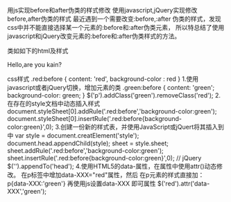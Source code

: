 用js实现before和after伪类的样式修改
使用javascript,jQuery实现修改before,after伪类的样式
最近遇到一个需要改变:before,:after 伪类的样式，发现css中并不能直接选择某一个元素的:before和:after伪类元素，
所以特总结了使用javascript和jQuery改变元素的:before和:after伪类样式的方法。

类如如下的html及样式
<p class="red">Hello,are you kain?</p>
css样式
.red:before {
    content: 'red',
    background-color  : red
}
1.使用javascript或者jQuery切换，增加元素的类
	.green:before {
		content: 'green';
		background-color: green;
	}
	$('p').addClass('green').removeClass('red');
2.在存在的style文档中动态插入样式
		document.styleSheet[0].addRule('.red:before','background-color:green');
		document.styleSheet[0].insertRule('.red:before{background-color:green}',0);
3.创建一份新的样式表，并使用JavaScript或jQuert将其插入到中
	var style = document.creatElement('style');
	document.head.appendChild(style);
	sheet = style.sheet;
	sheet.addRule('.red:before','background-color:green');
	sheet.insertRule('.red:before{background-color:green}',0);
	// jQuery
	$('<style>.red:before{background-color:green}</style>').appendTo('head');
4.使用HTML5的data-属性，在属性中使用attr()动态修改。
	在p标签中增加data-XXX="red"属性，然后
	在p元素的样式直接加：
	p{data-XXX:'green'}
	再使用js设置data-XXX 即可属性
	$('red').attr('data-XXX','green');